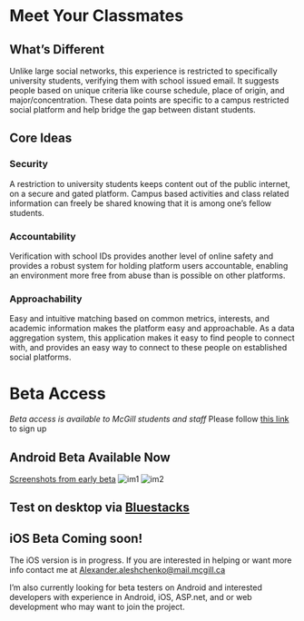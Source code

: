 # Meet Your Classmates
## What’s Different
Unlike large social networks, this experience is restricted to specifically university students, verifying them with school issued email. It suggests people based on unique criteria like course schedule, place of origin, and major/concentration. These data points are specific to a campus restricted social platform and help bridge the gap between distant students.

## Core Ideas

### Security
A restriction to university students keeps content out of the public internet, on a secure and gated platform. Campus based activities and class related information can freely be shared knowing that it is among one’s fellow students.

### Accountability
Verification with school IDs provides another level of online safety and provides a robust system for holding platform users accountable, enabling an environment more free from abuse than is possible on other platforms.

### Approachability
Easy and intuitive matching based on common metrics, interests, and academic information makes the platform easy and approachable. As a data aggregation system, this application makes it easy to find people to connect with, and provides an easy way to connect to these people on established social platforms.

# Beta Access
*Beta access is available to McGill students and staff*
Please follow [this link](https://forms.gle/Ryd6RuDDSjBEusVG7) to sign up 
## Android Beta Available Now
[Screenshots from early beta](https://sashaphotoca.files.wordpress.com/2020/08/2020-08-19-11_07_50-android-emulator-pixel_3a_api_30_5554.png?w=700&h=)
![im1](https://sashaphotoca.files.wordpress.com/2020/08/screenshot_20200828-001716.png?w=700&h=)
![im2](https://sashaphotoca.files.wordpress.com/2020/08/2020-08-19-11_07_50-android-emulator-pixel_3a_api_30_5554.png?w=700&h=)

## Test on desktop via [Bluestacks](https://www.bluestacks.com)

## iOS Beta Coming soon!
The iOS version is in progress. If you are interested in helping or want more info contact me at Alexander.aleshchenko@mail.mcgill.ca

I’m also currently looking for beta testers on Android and interested developers with experience in Android, iOS, ASP.net, and or web development who may want to join the project.

